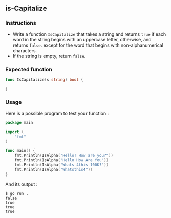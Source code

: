 ## is-Capitalize

### Instructions 

- Write a function `IsCapitalize` that takes a string and returns `true` if each word in the string begins with an uppercase letter, otherwise, and returns `false`. except for the word that begins with non-alphanumerical characters.
- If the string is empty, return `false`.

### Expected function

```go
func IsCapitalize(s string) bool {

}
```

### Usage
Here is a possible program to test your function :

```go
package main

import (
	"fmt"
)

func main() {
	fmt.Println(IsAlpha("Hello! How are you?"))
	fmt.Println(IsAlpha("Hello How Are You"))
	fmt.Println(IsAlpha("Whats 4this 100K?"))
	fmt.Println(IsAlpha("Whatsthis4"))
}
```

And its output :

```console
$ go run .
false
true
true
true
```